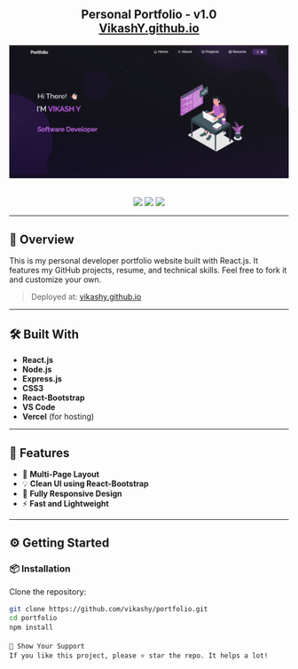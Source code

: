<h2 align="center">
  Personal Portfolio - v1.0<br/>
  <a href="https://vikash0706.github.io/Portfolio/" target="_blank">VikashY.github.io</a>
</h2>

<div align="center">
  <img alt="Demo" src="./Images/readme-img.png" />
</div>

<br/>

<p align="center">
  <a href="https://forthebadge.com"><img src="https://forthebadge.com/images/badges/built-with-love.svg" /></a>
  <a href="https://forthebadge.com"><img src="https://forthebadge.com/images/badges/made-with-javascript.svg" /></a>
  <a href="https://forthebadge.com"><img src="https://forthebadge.com/images/badges/open-source.svg" /></a>
</p>

---

## 🚀 Overview

This is my personal developer portfolio website built with React.js. It features my GitHub projects, resume, and technical skills. Feel free to fork it and customize your own.

> Deployed at: [vikashy.github.io](https://vikash0706.github.io/Portfolio/)

---

## 🛠 Built With

- **React.js**
- **Node.js**
- **Express.js**
- **CSS3**
- **React-Bootstrap**
- **VS Code**
- **Vercel** (for hosting)

---

## 🎨 Features

- 📄 **Multi-Page Layout**
- 💡 **Clean UI using React-Bootstrap**
- 📱 **Fully Responsive Design**
- ⚡ **Fast and Lightweight**

---

## ⚙️ Getting Started

### 📦 Installation

Clone the repository:

```bash
git clone https://github.com/vikashy/portfolio.git
cd portfolio
npm install

🙌 Show Your Support
If you like this project, please ⭐ star the repo. It helps a lot!
